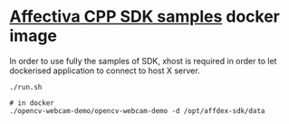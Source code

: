 # [Affectiva CPP SDK samples](https://github.com/Affectiva/cpp-sdk-samples) docker image

In order to use fully the samples of SDK, xhost is required in order to let dockerised application to connect to host X server. 

```
./run.sh

# in docker
./opencv-webcam-demo/opencv-webcam-demo -d /opt/affdex-sdk/data

```